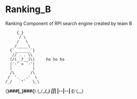# Ranking_B
Ranking Component of RPI search engine created by team B 



         {_}
          / \
         /   \
        /_____\
      {`_______`}
       // . . \\
      (/(__7__)\)     ho ho ho
      |'-' = `-'|
      |         |
      /\       /\
     /  '.   .'  \
    /_/   `"`   \_\
   {__}###[_]###{__}
   (_/\_________/\_)
       |___|___|
        |--|--|
       (__)`(__)
